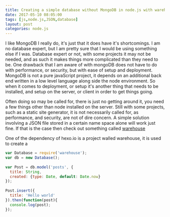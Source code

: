 ```yaml
---
title: Creating a simple database without MongoDB in node.js with warehouse
date: 2017-05-10 08:05:00
tags: [js,node.js,JSON,database]
layout: post
categories: node.js
---
```


I like MongoDB I really do, it's just that it does have it's shortcomings. I am no database expert, but I am pretty sure that I would be using something else if I was. Database expert or not, with some projects it may not be needed, and as such it makes things more complicated than they need to be. One drawback that I am aware of with mongoDB does not have to do with performance, or security, but with ease of setup and deployment. MongoDB is not a pure javaScript project, it depends on an additional back end written in a low level language along side the node environment. So when it comes to deployment, or setup it's another thing that needs to be installed, and setup on the server, or client in order to get things going.

<!-- more -->

Often doing so may be called for, there is just no getting around it, you need a few things other than node installed on the server. Still with some projects, such as a static site generator, it is not necessarily called for, as performance, and security, are not of dire concern. A simple solution involving a JSON file stored in a certain name space alone will work just fine. If that is the case then check out something called [warehouse](https://www.npmjs.com/package/warehouse)

One of the dependency of hexo.io is a project walled warehouse, it is used to create a

```js
var Database = require('warehouse');
var db = new Database();
 
var Post = db.model('posts', {
  title: String,
  created: {type: Date, default: Date.now}
});
 
Post.insert({
  title: 'Hello world'
}).then(function(post){
  console.log(post);
});
```
